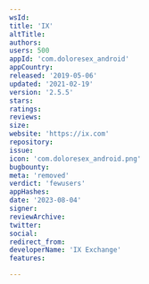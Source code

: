 ```yaml
---
wsId: 
title: 'IX'
altTitle: 
authors: 
users: 500
appId: 'com.doloresex_android'
appCountry: 
released: '2019-05-06'
updated: '2021-02-19'
version: '2.5.5'
stars: 
ratings: 
reviews: 
size: 
website: 'https://ix.com'
repository: 
issue: 
icon: 'com.doloresex_android.png'
bugbounty: 
meta: 'removed'
verdict: 'fewusers'
appHashes: 
date: '2023-08-04'
signer: 
reviewArchive: 
twitter: 
social: 
redirect_from: 
developerName: 'IX Exchange'
features: 

---
```


